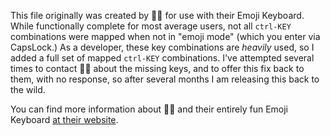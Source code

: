This file originally was created by 💾🌵 for use with their Emoji Keyboard. While functionally complete for most average users, not all `ctrl-KEY` combinations were mapped when not in "emoji mode" (which you enter via CapsLock.) As a developer, these key combinations are _heavily_ used, so I added a full set of mapped `ctrl-KEY` combinations. I've attempted several times to contact 💾🌵 about the missing keys, and to offer this fix back to them, with no response, so after several months I am releasing this back to the wild.

You can find more information about 💾🌵 and their entirely fun Emoji Keyboard [at their website](http://emojikeyboard.club/).